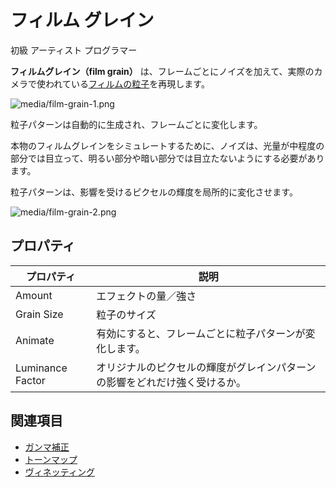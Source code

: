 # フィルム グレイン
<!--
# Film grain
-->

<span class="label label-doc-level">初級</span>
<span class="label label-doc-audience">アーティスト</span>
<span class="label label-doc-audience">プログラマー</span>
<!--
<span class="label label-doc-level">Beginner</span>
<span class="label label-doc-audience">Artist</span>
<span class="label label-doc-audience">Programmer</span>
-->

**フィルムグレイン（film grain）** は、フレームごとにノイズを加えて、実際のカメラで使われている[フィルムの粒子](https://ja.wikipedia.org/wiki/%E7%B2%92%E7%8A%B6%E6%80%A7)を再現します。
<!--
The **film grain** adds noise at each frame to simulate the grain of films used in real cameras.
-->

![media/film-grain-1.png](media/film-grain-1.png) 

粒子パターンは自動的に生成され、フレームごとに変化します。
<!--
The pattern is procedurally generated and changes at each frame.
-->

本物のフィルムグレインをシミュレートするために、ノイズは、光量が中程度の部分では目立って、明るい部分や暗い部分では目立たないようにする必要があります。
<!--
To simulate real film grain, the noise should be more visible in areas of medium light intensity, and less visible in bright or dark areas.
-->

粒子パターンは、影響を受けるピクセルの輝度を局所的に変化させます。
<!--
The pattern locally modifies the luminance of the pixels affected.
-->

![media/film-grain-2.png](media/film-grain-2.png) 

## プロパティ
<!--
## Properties
-->

| プロパティ        | 説明
| ---------------- | --------------------
| Amount           | エフェクトの量／強さ
| Grain Size       | 粒子のサイズ
| Animate          | 有効にすると、フレームごとに粒子パターンが変化します。
| Luminance Factor | オリジナルのピクセルの輝度がグレインパターンの影響をどれだけ強く受けるか。

<!--
| Property         | Description                                                                 |
| ---------------- | --------------------------------------------------------------------------- |
| Amount           | Amount/strength of the effect                                         
| Grain Size       | Size of the grain                                                     
| Animate          | When enabled, the procedural pattern changes at each frame            
| Luminance Factor | How strongly the original pixel luminance is affected by the grain pattern
-->

## 関連項目
<!--
## See also
-->

* [ガンマ補正](gamma-correction.md)
* [トーンマップ](tonemap.md)
* [ヴィネッティング](vignetting.md)

<!--
* [Gamma correction](gamma-correction.md)
* [ToneMap](tonemap.md)
* [Vignetting](vignetting.md)
-->
